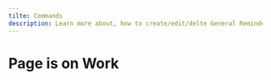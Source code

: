 ```yaml
---
tilte: Commands
description: Learn more about, how to create/edit/delte General Reminders
---
```

# Page is on Work
